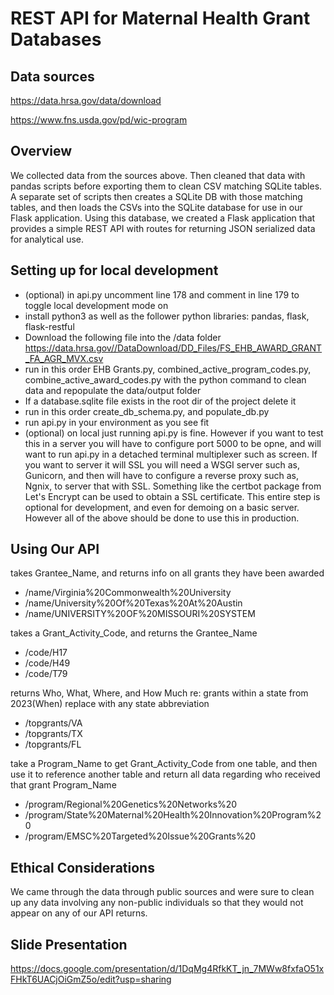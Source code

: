 # REST API for Maternal Health Grant Databases

## Data sources 
https://data.hrsa.gov/data/download 

https://www.fns.usda.gov/pd/wic-program

## Overview
We collected data from the sources above. Then cleaned that data with pandas scripts before exporting them to clean CSV matching SQLite tables. A separate set of scripts then creates a SQLite DB with those matching tables, and then loads the CSVs into the SQLite database for use in our Flask application.
Using this database, we created a Flask application that provides a simple REST API with routes for returning JSON serialized data for analytical use.

## Setting up for local development
- (optional) in api.py uncomment line 178 and comment in line 179 to toggle local development mode on
- install python3 as well as the follower python libraries: pandas, flask, flask-restful
- Download the following file into the /data folder https://data.hrsa.gov//DataDownload/DD_Files/FS_EHB_AWARD_GRANT_FA_AGR_MVX.csv 
- run in this order EHB Grants.py, combined_active_program_codes.py, combine_active_award_codes.py with the python command to clean data and repopulate the data/output folder
- If a database.sqlite file exists in the root dir of the project delete it
- run in this order create_db_schema.py, and populate_db.py
- run api.py in your environment as you see fit
- (optional) on local just running api.py is fine. However if you want to test this in a server you will have to configure port 5000 to be opne, and will want to run api.py in a detached terminal multiplexer such as screen. If you want to server it will SSL you will need a WSGI server such as, Gunicorn, and then will have to configure a reverse proxy such as, Ngnix, to server that with SSL. Something like the certbot package from Let's Encrypt can be used to obtain a SSL certificate. This entire step is optional for development, and even for demoing on a basic server. However all of the above should be done to use this in production.

## Using Our API
takes Grantee_Name, and returns info on all grants they have been awarded
- /name/Virginia%20Commonwealth%20University
- /name/University%20Of%20Texas%20At%20Austin
- /name/UNIVERSITY%20OF%20MISSOURI%20SYSTEM  

takes a Grant_Activity_Code, and returns the Grantee_Name
- /code/H17
- /code/H49
- /code/T79  

returns Who, What, Where, and How Much re: grants within a state from 2023(When)
replace with any state abbreviation
- /topgrants/VA
- /topgrants/TX
- /topgrants/FL  

take a Program_Name to get Grant_Activity_Code from one table, and then use it to reference
another table and return all data regarding who received that grant Program_Name
- /program/Regional%20Genetics%20Networks%20
- /program/State%20Maternal%20Health%20Innovation%20Program%20
- /program/EMSC%20Targeted%20Issue%20Grants%20  

## Ethical Considerations
We came through the data through public sources and were sure to clean up any data involving any non-public individuals so that they would not appear on any of our API returns.

## Slide Presentation
https://docs.google.com/presentation/d/1DqMg4RfkKT_jn_7MWw8fxfaO51xFHkT6UACjOiGmZ5o/edit?usp=sharing

